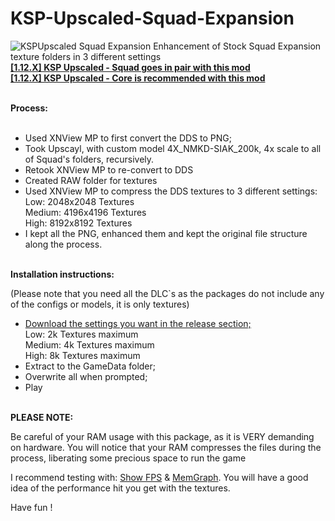 # KSP-Upscaled-Squad-Expansion
<img src="https://i.postimg.cc/BnfD8wmq/KSP-Upscaled-Squad-Expansion.png" alt="KSPUpscaled Squad Expansion" />
Enhancement of Stock Squad Expansion texture folders in 3 different settings<br>
<b><a href="https://github.com/Lucke001/KSP-Upscaled-Squad">[1.12.X] KSP Upscaled - Squad goes in pair with this mod</a></b>
<br>
<b><a href="https://github.com/Lucke001/KSP-Upscaled-Core">[1.12.X] KSP Upscaled - Core is recommended with this mod</a></b>
<br>
<br>

<b>Process:</b><br><br>

- Used XNView MP to first convert the DDS to PNG;<br>
- Took Upscayl, with custom model 4X_NMKD-SIAK_200k, 4x scale to all of Squad's folders, recursively.<br>
- Retook XNView MP to re-convert to DDS<br>
- Created RAW folder for textures<br>
- Used XNView MP to compress the DDS textures to 3 different settings:<br>
  Low: 2048x2048 Textures<br>
  Medium: 4196x4196 Textures<br>
  High: 8192x8192 Textures<br>
- I kept all the PNG, enhanced them and kept the original file structure along the process.<br><br>


<b>Installation instructions:</b><br>

(Please note that you need all the DLC`s as the packages do not include any of the configs or models, it is only textures)<br>

- <a href="https://github.com/Lucke001/KSP-Upscaled-Squad-Expansion/releases">Download the settings you want in the release section;</a><br>
  Low: 2k Textures maximum<br>
  Medium: 4k Textures maximum<br>
  High: 8k Textures maximum<br>
- Extract to the GameData folder;
- Overwrite all when prompted;
- Play<br><br>


<b>PLEASE NOTE:</b>

Be careful of your RAM usage with this package, as it is VERY demanding on hardware. You will notice that your RAM compresses the files during the process, liberating some precious space to run the game

I recommend testing with: <a href="https://github.com/linuxgurugamer/ShowFPS">Show FPS</a> & <a href="https://github.com/linuxgurugamer/MemGraph">MemGraph</a>. You will have a good idea of the performance hit you get with the textures.

Have fun !
